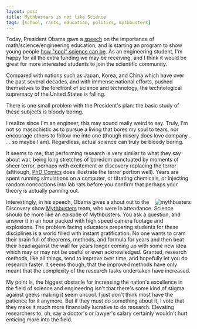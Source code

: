 ```yaml
---
layout: post
title: Mythbusters is not like Science
tags: [school, rants, education, politics, mythbusters]
---
```


Today, President Obama gave a [speech] on the importance of math/science/engineering education, and is starting an program to show young people [how "cool" science can be](http://blogs.discovermagazine.com/badastronomy/2009/11/23/obama-kicks-off-massive-science-education-effort/).  As an engineering student, I'm happy for all the extra funding we may be receiving, and I think it would be great for more interested students to join the scientific community.

Compared with nations such as Japan, Korea, and China which have over the past several decades, and with immense national efforts, pushed themselves to the forefront of science and technology, the technological supremacy of the United States is falling.

There is one small problem with the President's plan: the basic study of these subjects is bloody boring.

I realize since I'm an engineer, this may sound really weird to say.  Truly, I'm not so masochistic as to pursue a living that bores my soul to tears, nor encourage others to follow me into one (though misery does love company . . . so maybe I am).  Regardless, actual science can truly be bloody boring.

It seems to me, that performing research is very similar to what they say about war, being long stretches of boredom punctuated by moments of sheer terror, perhaps with excitement or discovery replacing the terror (although, [PhD Comics] does illustrate the terror portion well).  Years are spent running simulations on a computer, or titrating chemicals, or injecting random concoctions into lab rats before you confirm that perhaps your theory is actually panning out.

<img src="http://images3.wikia.nocookie.net/uncyclopedia/images/thumb/a/a4/Mythbusters19.jpg/320px-Mythbusters19.jpg" alt="mythbusters" style="float:right" />

Interestingly, in his speech, Obama gives a shout out to the Discovery show [Mythbusters] team, who were in attendance.  Science should be more like an episode of Mythbusters.  You ask a question, and answer it in  an hour packed with high speed camera footage and explosions.  The problem facing educators preparing students for these disciplines is a world filled with instant gratification.  No one wants to cram their brain full of theorems, methods, and formula for years and then beat their head against the wall for years longer coming up with some new idea which may or may not be useful or even acknowledged.  Granted, research methods, like all things, tend to improve over time, and hopefully let you do research faster.  It seems though, that the improved methods have only meant that the complexity of the research tasks undertaken have increased.

My point is, the biggest obstacle for increasing the nation's excellence in the field of science and engineering isn't that there's some kind of stigma against geeks making it seem uncool.  I just don't think most have the patience for it anymore.  But if they must do something about it, I vote that they make it much more financially lucrative to do research.  Elevating researchers to, oh, say a doctor's or lawyer's salary certainly wouldn't hurt enticing more into the field.

[speech]:(http://www.whitehouse.gov/the-press-office/remarks-president-education-innovate-campaign)

[PhD Comics]:(http://www.phdcomics.com/comics/archive/phd090308s.gif)

[Mythbusters]:(http://en.wikipedia.org/wiki/MythBusters)
